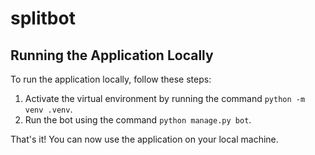 # splitbot
## Running the Application Locally

To run the application locally, follow these steps:

1. Activate the virtual environment by running the command `python -m venv .venv`.
2. Run the bot using the command `python manage.py bot`.

That's it! You can now use the application on your local machine.